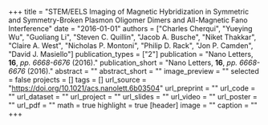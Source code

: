 +++
title = "STEM/EELS Imaging of Magnetic Hybridization in Symmetric and Symmetry-Broken Plasmon Oligomer Dimers and All-Magnetic Fano Interference"
date = "2016-01-01"
authors = ["Charles Cherqui", "Yueying Wu", "Guoliang Li", "Steven C. Quillin", "Jacob A. Busche", "Niket Thakkar", "Claire A. West", "Nicholas P. Montoni", "Philip D. Rack", "Jon P. Camden", "David J. Masiello"]
publication_types = ["2"]
publication = "Nano Letters, **16**, _pp. 6668-6676_ (2016)."
publication_short = "Nano Letters, **16**, _pp. 6668-6676_ (2016)."
abstract = ""
abstract_short = ""
image_preview = ""
selected = false
projects = []
tags = []
url_source = "https://doi.org/10.1021/acs.nanolett.6b03504"
url_preprint = ""
url_code = ""
url_dataset = ""
url_project = ""
url_slides = ""
url_video = ""
url_poster = ""
url_pdf = ""
math = true
highlight = true
[header]
image = ""
caption = ""
+++
